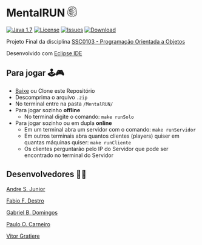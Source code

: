 # MentalRUN <img src="/MentalRUN/imagens/mental.png" width="25px"/>

[![Java 1.7](https://img.shields.io/badge/Java-1.7-red.svg?longCache=true&style=flat-square)](https://java.com)
[![License](https://img.shields.io/badge/license-MIT-blue.svg?longCache=true&style=flat-square)](https://github.com/PauloCarneiro99/POO-project/blob/master/LICENSE)
[![Issues](https://img.shields.io/badge/issues-1%20open-yellow.svg?longCache=true&style=flat-square)](https://github.com/PauloCarneiro99/POO-project/issues)
[![Download](https://img.shields.io/badge/download-857%20KB-brightgreen.svg?longCache=true&style=flat-square)](https://github.com/PauloCarneiro99/POO-project/archive/master.zip)

Projeto Final da disciplina [SSC0103 - Programação Orientada a Objetos](https://uspdigital.usp.br/jupiterweb/obterDisciplina?sgldis=SSC0103)

Desenvolvido com [Eclipse IDE](https://www.eclipse.org/)

## Para jogar 🕹️🎮

* [Baixe](https://github.com/PauloCarneiro99/POO-project/archive/master.zip) ou Clone este Repositório
* Descomprima o arquivo `.zip`
* No terminal entre na pasta `/MentalRUN/`
* Para jogar sozinho **offline**
    * No terminal digite o comando: `make runSolo`
* Para jogar sozinho ou em dupla **online**
    * Em um terminal abra um servidor com o comando: `make runServidor`
    * Em outros terminais abra quantos clientes (players) quiser em quantas máquinas quiser: `make runCliente`
    * Os clientes perguntarão pelo IP do Servidor que pode ser encontrado no terminal do Servidor

## Desenvolvedores 👨‍💻

[Andre S. Junior](https://github.com/andrestorino)

[Fabio F. Destro](https://github.com/FbFDestro)

[Gabriel B. Domingos](https://github.com/bielbaltazar)

[Paulo O. Carneiro](https://github.com/PauloCarneiro99)

[Vitor Gratiere](https://vitorgt.github.io)
